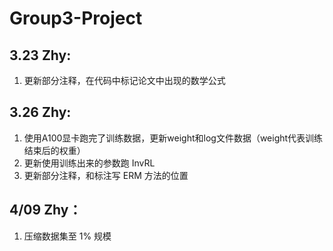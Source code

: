 
# Group3-Project

## 3.23 Zhy:

1.  更新部分注释，在代码中标记论文中出现的数学公式

## 3.26 Zhy:

1.  使用A100显卡跑完了训练数据，更新weight和log文件数据（weight代表训练结束后的权重）
2.  更新使用训练出来的参数跑 InvRL 
3.  更新部分注释，和标注写 ERM 方法的位置


## 4/09 Zhy：

1.  压缩数据集至 1% 规模

